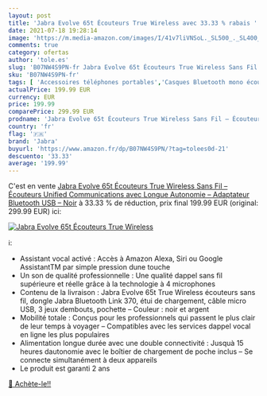 ```yaml
---
layout: post
title: 'Jabra Evolve 65t Écouteurs True Wireless avec 33.33 % rabais '
date: 2021-07-18 19:28:14
image: 'https://m.media-amazon.com/images/I/41v7liVNSoL._SL500_._SL400_.jpg'
comments: true
category: ofertas
author: 'tole.es'
slug: 'B07NW4S9PN-fr Jabra Evolve 65t Écouteurs True Wireless Sans Fil –...'
sku: 'B07NW4S9PN-fr'
tags: [ 'Accessoires téléphones portables','Casques Bluetooth mono écouteur','High-Tech','Téléphones portables et accessoires','jabra', ]
actualPrice: 199.99 EUR
currency: EUR
price: 199.99
comparePrice: 299.99 EUR
prodname: 'Jabra Evolve 65t Écouteurs True Wireless Sans Fil – Écouteurs Unified Communications avec Longue Autonomie – Adaptateur Bluetooth USB – Noir'
country: 'fr'
flag: '🇫🇷'
brand: 'Jabra'
buyurl: 'https://www.amazon.fr/dp/B07NW4S9PN/?tag=tolees0d-21'
descuento: '33.33'
average: '199.99'
---
```


C'est en vente [Jabra Evolve 65t Écouteurs True Wireless Sans Fil – Écouteurs Unified Communications avec Longue Autonomie – Adaptateur Bluetooth USB – Noir](https://www.amazon.fr/dp/B07NW4S9PN/?tag=tolees0d-21)  à  33.33 % de réduction, prix final  199.99 EUR (original: 299.99 EUR) ici:

[![Jabra Evolve 65t Écouteurs True Wireless](https://m.media-amazon.com/images/I/41v7liVNSoL._SL500_._SL400_.jpg)](https://www.amazon.fr/dp/B07NW4S9PN/?tag=tolees0d-21)

ℹ️:

- Assistant vocal activé : Accès à Amazon Alexa, Siri ou Google AssistantTM par simple pression dune touche
- Un son de qualité professionnelle : Une qualité dappel sans fil supérieure et réelle grâce à la technologie à 4 microphones
- Contenu de la livraison : Jabra Evolve 65t True Wireless écouteurs sans fil, dongle Jabra Bluetooth Link 370, étui de chargement, câble micro USB, 3 jeux dembouts, pochette – Couleur : noir et argent
- Mobilité totale : Conçus pour les professionnels qui passent le plus clair de leur temps à voyager – Compatibles avec les services dappel vocal en ligne les plus populaires
- Alimentation longue durée avec une double connectivité : Jusquà 15 heures dautonomie avec le boîtier de chargement de poche inclus – Se connecte simultanément à deux appareils
- Le produit est garanti 2 ans

[🛒 Achète-le!!](https://www.amazon.fr/dp/B07NW4S9PN/?tag=tolees0d-21)
